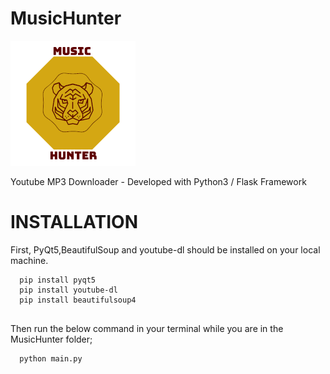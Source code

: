 # MusicHunter

![alt text](https://github.com/jokercraft/MusicHunter/blob/master/logo.png "Music Hunter")

Youtube MP3 Downloader - Developed with Python3 / Flask Framework

# INSTALLATION

First, PyQt5,BeautifulSoup and youtube-dl should be installed on your local machine. 

```
  pip install pyqt5
  pip install youtube-dl
  pip install beautifulsoup4
  
```

Then run the below command in your terminal while you are in the MusicHunter folder;

```
  python main.py
  
```
